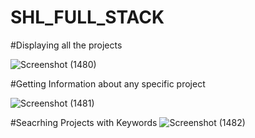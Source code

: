 # SHL_FULL_STACK
#Displaying all the projects

![Screenshot (1480)](https://github.com/Mukul652/SHL_FULL_STACK/assets/82603049/46b75501-9551-4fbf-898d-1710280b7540)

#Getting Information about any specific project

![Screenshot (1481)](https://github.com/Mukul652/SHL_FULL_STACK/assets/82603049/199885fb-b245-4481-887a-6f2fc9480bfc)

#Seacrhing Projects with Keywords
![Screenshot (1482)](https://github.com/Mukul652/SHL_FULL_STACK/assets/82603049/9ab85779-a28e-4f25-b90b-44671ebadeb6)
